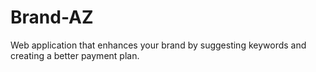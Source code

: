 # Brand-AZ
Web application that enhances your brand by suggesting keywords and creating a better payment plan.
